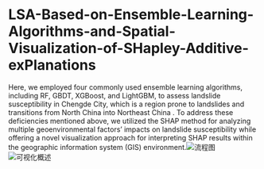 # LSA-Based-on-Ensemble-Learning-Algorithms-and-Spatial-Visualization-of-SHapley-Additive-exPlanations
Here, we employed four commonly used ensemble learning algorithms, including RF, GBDT, XGBoost, and LightGBM, to assess landslide susceptibility in Chengde City, which is a region prone to landslides and transitions from North China into Northeast China . To address these deficiencies mentioned above, we utilized the SHAP method for analyzing multiple geoenvironmental factors’ impacts on landslide susceptibility while offering a novel visualization approach for interpreting SHAP results within the geographic information system (GIS) environment.![流程图](https://github.com/user-attachments/assets/0ad803f9-1e62-4c2c-ae7e-02555e8324a2)
![可视化概述](https://github.com/user-attachments/assets/d572e142-d5cb-4f62-9fbf-f355b756028b)
